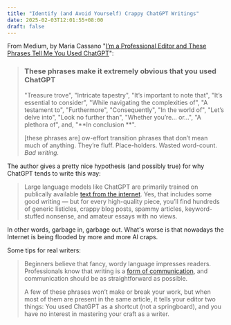 ```yaml
---
title: "Identify (and Avoid Yourself) Crappy ChatGPT Writings"
date: 2025-02-03T12:01:55+08:00
draft: false
---
```


From Medium, by Maria Cassano "[I’m a Professional Editor and These Phrases Tell Me You Used ChatGPT](https://medium.com/writing-cooperative/im-a-professional-editor-and-these-phrases-tell-me-you-used-chatgpt-23236708918f)":

> ### These phrases make it extremely obvious that you used ChatGPT
>
> "Treasure trove", "Intricate tapestry", "It’s important to note that", "It’s essential to consider", "While navigating the complexities of", "A testament to", "Furthermore", "Consequently", "In the world of", "Let’s delve into", "Look no further than", "Whether you’re… or…", "A plethora of", and, "**In conclusion **".
>
> [these phrases are] ow-effort transition phrases that don’t mean much of anything. They’re fluff. Place-holders. Wasted word-count. *Bad writing.*

The author gives a pretty nice hypothesis (and possibly true) for why ChatGPT tends to write this way:

> Large language models like ChatGPT are primarily trained on publically available [text from the internet](https://help.openai.com/en/articles/7842364-how-chatgpt-and-our-foundation-models-are-developed). Yes, that includes some good writing — but for every high-quality piece, you’ll find hundreds of generic listicles, crappy blog posts, spammy articles, keyword-stuffed nonsense, and amateur essays with no views.

In other words, garbage in, garbage out. What's worse is that nowadays the Internet is being flooded by more and more AI craps.

Some tips for real writers:

> Beginners believe that fancy, wordy language impresses readers. Professionals know that writing is a [form of communication](https://writingcooperative.com/as-a-professional-editor-i-can-strengthen-any-writing-using-6-rules-ad9e11553c2b), and communication should be as straightforward as possible.
>
> A few of these phrases won’t make or break your work, but when most of them are present in the same article, it tells your editor two things: You used ChatGPT as a shortcut (not a springboard), and you have no interest in mastering your craft as a writer.
